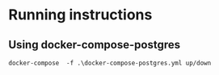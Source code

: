 # Running instructions

## Using docker-compose-postgres

```
docker-compose  -f .\docker-compose-postgres.yml up/down
```